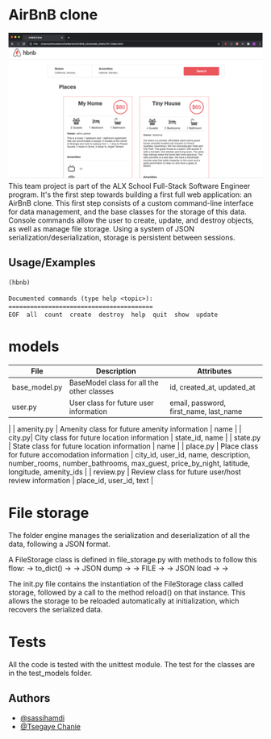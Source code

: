 
# AirBnB clone
![Image](img/hbnb_screenshot.png)
This team project is part of the ALX School Full-Stack Software Engineer program. It's the first step towards building a first full web application: an AirBnB clone. This first step consists of a custom command-line interface for data management, and the base classes for the storage of this data. Console commands allow the user to create, update, and destroy objects, as well as manage file storage. Using a system of JSON serialization/deserialization, storage is persistent between sessions.

## Usage/Examples

```$ echo "help" | ./console.py
(hbnb)

Documented commands (type help <topic>):
========================================
EOF  all  count  create  destroy  help  quit  show  update
```
# models
| File | Description | Attributes |
|----------|----------|----------|
| base_model.py|BaseModel class for all the other classes | id, created_at, updated_at| 
| user.py | User class for future user information | email, password, first_name, last_name
|
| amenity.py | Amenity class for future amenity information	 | name |
| city.py| City class for future location information	 | state_id, name |
| state.py | State class for future location information | name |
| place.py | Place class for future accomodation information | city_id, user_id, name, description, number_rooms, number_bathrooms, max_guest, price_by_night, latitude, longitude, amenity_ids |
| review.py | Review class for future user/host review information | place_id, user_id, text |

# File storage
The folder engine manages the serialization and deserialization of all the data, following a JSON format.

A FileStorage class is defined in file_storage.py with methods to follow this flow: <object> -> to_dict() -> <dictionary> -> JSON dump -> <json string> -> FILE -> <json string> -> JSON load -> <dictionary> -> <object>

The init.py file contains the instantiation of the FileStorage class called storage, followed by a call to the method reload() on that instance. This allows the storage to be reloaded automatically at initialization, which recovers the serialized data.

# Tests 
All the code is tested with the unittest module. The test for the classes are in the test_models folder.
## Authors
- [@sassihamdi](https://www.github.com/hamdisassi-cd)
- [@Tsegaye Chanie](https://www.github.com/Tsegaye16)


